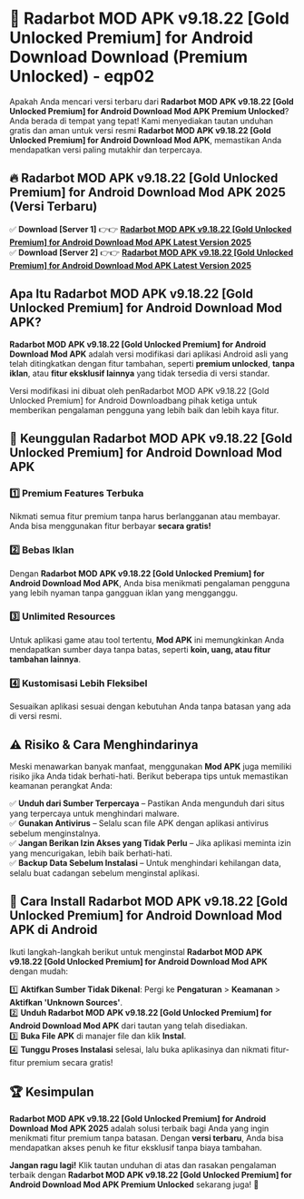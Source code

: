 # 🎯 Radarbot MOD APK v9.18.22 [Gold Unlocked Premium] for Android Download  Download (Premium Unlocked) -  eqp02

Apakah Anda mencari versi terbaru dari **Radarbot MOD APK v9.18.22 [Gold Unlocked Premium] for Android Download Mod APK Premium Unlocked**? Anda berada di tempat yang tepat! Kami menyediakan tautan unduhan gratis dan aman untuk versi resmi **Radarbot MOD APK v9.18.22 [Gold Unlocked Premium] for Android Download Mod APK**, memastikan Anda mendapatkan versi paling mutakhir dan terpercaya.

## 🔥 Radarbot MOD APK v9.18.22 [Gold Unlocked Premium] for Android Download Mod APK 2025 (Versi Terbaru)

✅ **Download [Server 1]** 👉👉 [**Radarbot MOD APK v9.18.22 [Gold Unlocked Premium] for Android Download Mod APK Latest Version 2025**](https://momento.my/?title=Radarbot_MOD_APK_v9.18.22_[Gold_Unlocked_Premium]_for_Android_Download)  
✅ **Download [Server 2]** 👉👉 [**Radarbot MOD APK v9.18.22 [Gold Unlocked Premium] for Android Download Mod APK Latest Version 2025**](https://momento.my/?title=Radarbot_MOD_APK_v9.18.22_[Gold_Unlocked_Premium]_for_Android_Download)  

## Apa Itu Radarbot MOD APK v9.18.22 [Gold Unlocked Premium] for Android Download Mod APK?

**Radarbot MOD APK v9.18.22 [Gold Unlocked Premium] for Android Download Mod APK** adalah versi modifikasi dari aplikasi Android asli yang telah ditingkatkan dengan fitur tambahan, seperti **premium unlocked**, **tanpa iklan**, atau **fitur eksklusif lainnya** yang tidak tersedia di versi standar.

Versi modifikasi ini dibuat oleh penRadarbot MOD APK v9.18.22 [Gold Unlocked Premium] for Android Downloadbang pihak ketiga untuk memberikan pengalaman pengguna yang lebih baik dan lebih kaya fitur.

## 🎯 Keunggulan Radarbot MOD APK v9.18.22 [Gold Unlocked Premium] for Android Download Mod APK

### 1️⃣ Premium Features Terbuka
Nikmati semua fitur premium tanpa harus berlangganan atau membayar. Anda bisa menggunakan fitur berbayar **secara gratis!**

### 2️⃣ Bebas Iklan
Dengan **Radarbot MOD APK v9.18.22 [Gold Unlocked Premium] for Android Download Mod APK**, Anda bisa menikmati pengalaman pengguna yang lebih nyaman tanpa gangguan iklan yang mengganggu.

### 3️⃣ Unlimited Resources
Untuk aplikasi game atau tool tertentu, **Mod APK** ini memungkinkan Anda mendapatkan sumber daya tanpa batas, seperti **koin, uang, atau fitur tambahan lainnya**.

### 4️⃣ Kustomisasi Lebih Fleksibel
Sesuaikan aplikasi sesuai dengan kebutuhan Anda tanpa batasan yang ada di versi resmi.

## ⚠️ Risiko & Cara Menghindarinya

Meski menawarkan banyak manfaat, menggunakan **Mod APK** juga memiliki risiko jika Anda tidak berhati-hati. Berikut beberapa tips untuk memastikan keamanan perangkat Anda:

✅ **Unduh dari Sumber Terpercaya** – Pastikan Anda mengunduh dari situs yang terpercaya untuk menghindari malware.  
✅ **Gunakan Antivirus** – Selalu scan file APK dengan aplikasi antivirus sebelum menginstalnya.  
✅ **Jangan Berikan Izin Akses yang Tidak Perlu** – Jika aplikasi meminta izin yang mencurigakan, lebih baik berhati-hati.  
✅ **Backup Data Sebelum Instalasi** – Untuk menghindari kehilangan data, selalu buat cadangan sebelum menginstal aplikasi.

## 📌 Cara Install Radarbot MOD APK v9.18.22 [Gold Unlocked Premium] for Android Download Mod APK di Android

Ikuti langkah-langkah berikut untuk menginstal **Radarbot MOD APK v9.18.22 [Gold Unlocked Premium] for Android Download Mod APK** dengan mudah:

1️⃣ **Aktifkan Sumber Tidak Dikenal**: Pergi ke **Pengaturan** > **Keamanan** > **Aktifkan 'Unknown Sources'**.  
2️⃣ **Unduh Radarbot MOD APK v9.18.22 [Gold Unlocked Premium] for Android Download Mod APK** dari tautan yang telah disediakan.  
3️⃣ **Buka File APK** di manajer file dan klik **Instal**.  
4️⃣ **Tunggu Proses Instalasi** selesai, lalu buka aplikasinya dan nikmati fitur-fitur premium secara gratis!

## 🏆 Kesimpulan

**Radarbot MOD APK v9.18.22 [Gold Unlocked Premium] for Android Download Mod APK 2025** adalah solusi terbaik bagi Anda yang ingin menikmati fitur premium tanpa batasan. Dengan **versi terbaru**, Anda bisa mendapatkan akses penuh ke fitur eksklusif tanpa biaya tambahan.

**Jangan ragu lagi!** Klik tautan unduhan di atas dan rasakan pengalaman terbaik dengan **Radarbot MOD APK v9.18.22 [Gold Unlocked Premium] for Android Download Mod APK Premium Unlocked** sekarang juga! 🚀
